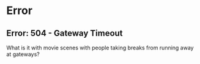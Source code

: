 <!--TITLE"the-tk.com - 504"-->

Error
=====

Error: 504 - Gateway Timeout
----------------------------

What is it with movie scenes with people taking breaks from running away at
gateways?
